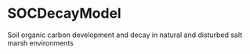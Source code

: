 # SOCDecayModel
Soil organic carbon development and decay in natural and disturbed salt marsh environments

